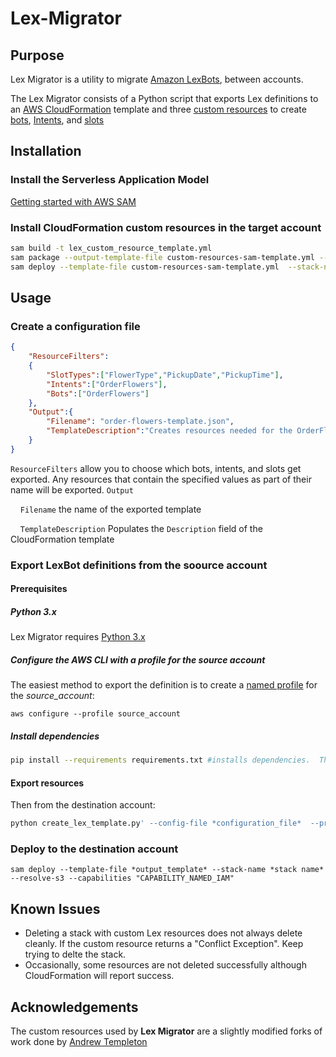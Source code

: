 # Lex-Migrator

## Purpose

Lex Migrator is a utility to migrate [Amazon LexBots](https://aws.amazon.com/lex/), between accounts.

The Lex Migrator consists of a Python script that exports Lex definitions to an [AWS CloudFormation](https://aws.amazon.com/cloudformation/) template and three [custom resources](https://docs.aws.amazon.com/AWSCloudFormation/latest/UserGuide/template-custom-resources.html) to create [bots](https://github.com/andrew-templeton/cfn-lex-bot), [Intents](https://github.com/andrew-templeton/cfn-lex-intent), and [slots](https://github.com/andrew-templeton/cfn-lex-slot-type)

## Installation

### Install the Serverless Application Model

[Getting started with AWS SAM](https://docs.aws.amazon.com/serverless-application-model/latest/developerguide/serverless-getting-started.html)

### Install CloudFormation custom resources in the target account

``` bash
sam build -t lex_custom_resource_template.yml  
sam package --output-template-file custom-resources-sam-template.yml --resolve-s3
sam deploy --template-file custom-resources-sam-template.yml  --stack-name lex-custom-resources --capabilities "CAPABILITY_NAMED_IAM"
```

## Usage

### Create a configuration file

```json
{
    "ResourceFilters":
    {
        "SlotTypes":["FlowerType","PickupDate","PickupTime"],
        "Intents":["OrderFlowers"],
        "Bots":["OrderFlowers"]
    },
    "Output":{
        "Filename": "order-flowers-template.json",
        "TemplateDescription":"Creates resources needed for the OrderFlowers Sample "
    }
}
```

`ResourceFilters` allow you to choose which bots, intents, and slots get exported.  Any resources that contain  the specified values as part of their name will be exported.
`Output`

&nbsp;&nbsp;&nbsp;&nbsp;`Filename` the name of the exported template

&nbsp;&nbsp;&nbsp;&nbsp;`TemplateDescription` Populates the `Description` field of the CloudFormation template

### Export LexBot definitions from the soource account

#### Prerequisites

##### Python 3.x

Lex Migrator requires [Python 3.x](https://www.python.org/downloads/)

##### Configure the AWS CLI with a profile for the source account

The easiest method to export the definition is to create a [named profile](https://docs.aws.amazon.com/cli/latest/userguide/cli-configure-profiles.html) for the *source_account*:

`aws configure --profile source_account`

##### Install dependencies

```bash
pip install --requirements requirements.txt #installs dependencies.  This only needs to be run the first time.
```

#### Export resources

Then from the destination account:

```bash
python create_lex_template.py' --config-file *configuration_file*  --profile *source account*
```

### Deploy to the destination account

```sam deploy --template-file *output_template* --stack-name *stack name* --resolve-s3 --capabilities "CAPABILITY_NAMED_IAM"```

## Known Issues

- Deleting a stack with custom Lex resources does not always delete cleanly. If the custom resource returns a "Conflict Exception". Keep trying to delte the stack.
- Occasionally, some resources are not deleted successfully although CloudFormation will report success.

## Acknowledgements

The custom resources used by **Lex Migrator** are a slightly modified forks of work done by [Andrew Templeton](https://github.com/andrew-templeton)
